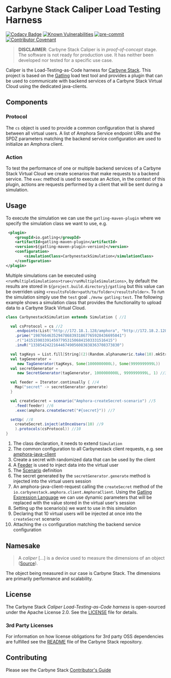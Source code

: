 # Carbyne Stack Caliper Load Testing Harness

[![Codacy Badge](https://app.codacy.com/project/badge/Grade/233198c332f3486ea69057fb9938917e)](https://app.codacy.com/gh/carbynestack/caliper/dashboard?utm_source=gh&utm_medium=referral&utm_content=&utm_campaign=Badge_grade)
[![Known Vulnerabilities](https://snyk.io/test/github/carbynestack/caliper/badge.svg)](https://snyk.io/test/github/carbynestack/caliper)
[![pre-commit](https://img.shields.io/badge/pre--commit-enabled-brightgreen?logo=pre-commit&logoColor=white)](https://github.com/pre-commit/pre-commit)
[![Contributor Covenant](https://img.shields.io/badge/Contributor%20Covenant-2.1-4baaaa.svg)](CODE_OF_CONDUCT.md)

> **DISCLAIMER**: Carbyne Stack Caliper is in *proof-of-concept* stage. The
> software is not ready for production use. It has neither been developed nor
> tested for a specific use case.

Caliper is the Load-Testing-as-Code harness for
[Carbyne Stack](https://github.com/carbynestack). This project is based on the
[Gatling](https://github.com/gatling/gatling) load test tool and provides a
plugin that can be used to communicate with backend services of a Carbyne Stack
Virtual Cloud using the dedicated java-clients.

## Components

### Protocol

The `cs` object is used to provide a common configuration that is shared between
all virtual users. A list of Amphora Service endpoint URIs and the SPDZ
parameters matching the backend service configuration are used to initialize an
Amphora client.

### Action

To test the performance of one or multiple backend services of a Carbyne Stack
Virtual Cloud we create scenarios that make requests to a backend service. The
`exec` method is used to execute an Action, in the context of this plugin,
actions are requests performed by a client that will be sent during a
simulation.

## Usage

To execute the simulation we can use the `gatling-maven-plugin` where we specify
the simulation class we want to use, e.g.

```xml
 <plugin>
    <groupId>io.gatling</groupId>
    <artifactId>gatling-maven-plugin</artifactId>
    <version>${gatling-maven-plugin-version}</version>
    <configuration>
        <simulationClass>CarbynestackSimulation</simulationClass>
    </configuration>
</plugin>
```

Multiple simulations can be executed using
`<runMultipleSimulations>true</runMultipleSimulations>`, by default the results
are stored in `${project.build.directory}/gatling` but this value can be
overriden using `<resultsFolder>path/to/folder</resultsFolder>`. To run the
simulation simply use the `test` goal `./mvnw gatling:test`. The following
example shows a simulation class that provides the functionality to upload data
to a Carbyne Stack Virtual Cloud.

```scala
class CarbynestackSimulation extends Simulation { //1

  val csProtocol = cs //2
    .endpoints(List("http://172.18.1.128/amphora", "http://172.18.2.128/amphora"))
    .prime("198766463529478683931867765928436695041")
    .r("141515903391459779531506841503331516415")
    .invR("133854242216446749056083838363708373830")

  val tagKeys = List.fill[String](2)(Random.alphanumeric.take(10).mkString)
  val tagGenerator =
     new TagGenerator(tagKeys, Some(1000000000L), Some(9999999999L))
  val secretGenerator =
     new SecretGenerator(tagGenerator, 1000000000L, 9999999999L, 1) //3

  val feeder = Iterator.continually { //4
    Map("secret" -> secretGenerator.generate)
  }

  val createSecret = scenario("Amphora-createSecret-scenario") //5
    .feed(feeder) //6
    .exec(amphora.createSecret("#{secret}")) //7

  setUp( //8
    createSecret.inject(atOnceUsers(10) //9
    ).protocols(csProtocol)) //10
}
```

1. The class declaration, it needs to extend `Simulation`
1. The common configuration to all Carbynestack client requests, e.g. see
   [amphora-java-client](https://github.com/carbynestack/amphora/blob/master/amphora-java-client/README.md)
1. Create a secret with randomized data that can be used by the client
1. A
   [Feeder](https://gatling.io/docs/gatling/reference/current/core/session/feeder/)
   is used to inject data into the virtual user
1. The
   [Scenario](https://gatling.io/docs/gatling/reference/current/core/scenario/)
   definition
1. The secret generated by the `secretGenerator.generate` method is injected
   into the virtual users session
1. An amphora-java-client-request calling the `createSecret` method of the
   `io.carbynestack.amphora.client.AmphoraClient`. Using the
   [Gatling Expression Language](https://gatling.io/docs/gatling/reference/current/core/session/el/)
   we can use dynamic parameters that will be replaced with the value stored in
   the virtual user's session
1. Setting up the scenario(s) we want to use in this simulation
1. Declaring that 10 virtual users will be injected at once into the
   `createSecret` scenario
1. Attaching the `cs` configuration matching the backend service configuration

## Namesake

> A *caliper* \[...\] is a device used to measure the dimensions of an object
> ([Source](https://en.wikipedia.org/wiki/Calipers)).

The object being measured in our case is Carbyne Stack. The dimensions are
primarily performance and scalability.

## License

The Carbyne Stack *Caliper Load-Testing-as-Code harness* is open-sourced under
the Apache License 2.0. See the [LICENSE](LICENSE) file for details.

### 3rd Party Licenses

For information on how license obligations for 3rd party OSS dependencies are
fulfilled see the [README](https://github.com/carbynestack/carbynestack) file of
the Carbyne Stack repository.

## Contributing

Please see the Carbyne Stack
[Contributor's Guide](https://github.com/carbynestack/carbynestack/blob/master/CONTRIBUTING.md)
